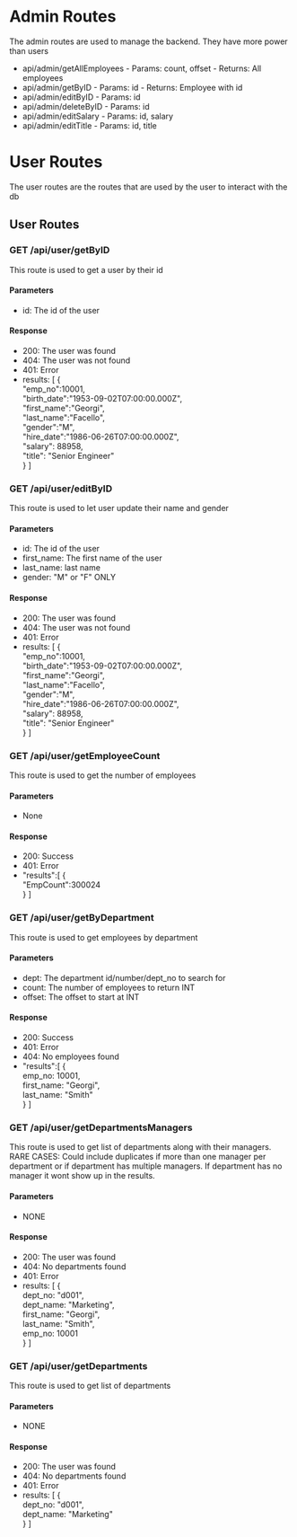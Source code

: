 Admin Routes
============
The admin routes are used to manage the backend. They have more power than users

* api/admin/getAllEmployees - Params: count, offset - Returns: All employees
* api/admin/getByID - Params: id - Returns: Employee with id
* api/admin/editByID - Params: id
* api/admin/deleteByID - Params: id
* api/admin/editSalary - Params: id, salary
* api/admin/editTitle - Params: id, title

User Routes
==========
The user routes are the routes that are used by the user to interact with the db

## User Routes
### GET /api/user/getByID
This route is used to get a user by their id  

#### Parameters
* id: The id of the user

#### Response
* 200: The user was found
* 404: The user was not found
* 401: Error
* results: [
    {   
        "emp_no":10001,  
        "birth_date":"1953-09-02T07:00:00.000Z",  
        "first_name":"Georgi",  
        "last_name":"Facello",  
        "gender":"M",  
        "hire_date":"1986-06-26T07:00:00.000Z",   
        "salary": 88958,  
        "title": "Senior Engineer"  
    }
]   

### GET /api/user/editByID
This route is used to let user update their name and gender

#### Parameters
* id: The id of the user  
* first_name: The first name of the user  
* last_name: last name
* gender: "M" or "F" ONLY

#### Response
* 200: The user was found
* 404: The user was not found
* 401: Error
* results: [
    {   
        "emp_no":10001,  
        "birth_date":"1953-09-02T07:00:00.000Z",  
        "first_name":"Georgi",  
        "last_name":"Facello",  
        "gender":"M",  
        "hire_date":"1986-06-26T07:00:00.000Z",   
        "salary": 88958,  
        "title": "Senior Engineer"  
    }
]   

### GET /api/user/getEmployeeCount
This route is used to get the number of employees

#### Parameters
* None

#### Response
* 200: Success
* 401: Error
* "results":[
    {   
        "EmpCount":300024  
    }
]  

### GET /api/user/getByDepartment
This route is used to get employees by department

#### Parameters
* dept: The department id/number/dept_no to search for
* count: The number of employees to return INT
* offset: The offset to start at INT

#### Response
* 200: Success
* 401: Error
* 404: No employees found
* "results":[
    {   
        emp_no: 10001,  
        first_name: "Georgi",  
        last_name: "Smith"  
    }
]   

### GET /api/user/getDepartmentsManagers
This route is used to get list of departments along with their managers. RARE CASES: Could include duplicates if more than one manager per department or if department has multiple managers. If department has no manager it wont show up in the results.  

#### Parameters
* NONE

#### Response
* 200: The user was found
* 404: No departments found
* 401: Error
* results: [
    {   
        dept_no: "d001",  
        dept_name: "Marketing",  
        first_name: "Georgi",  
        last_name: "Smith",  
        emp_no: 10001  
    }
]   

### GET /api/user/getDepartments
This route is used to get list of departments 

#### Parameters
* NONE

#### Response
* 200: The user was found
* 404: No departments found
* 401: Error
* results: [
    {   
        dept_no: "d001",  
        dept_name: "Marketing"  
    }
]  